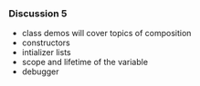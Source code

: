 ### Discussion 5
- class demos will cover topics of composition
- constructors 
- intializer lists 
- scope and lifetime of the variable
- debugger
